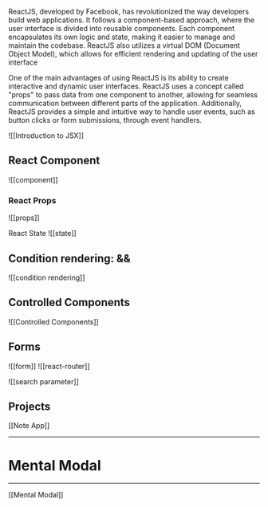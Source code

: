 ReactJS, developed by Facebook, has revolutionized the way developers build web applications. It follows a component-based approach, where the user interface is divided into reusable components. Each component encapsulates its own logic and state, making it easier to manage and maintain the codebase. ReactJS also utilizes a virtual DOM (Document Object Model), which allows for efficient rendering and updating of the user interface

One of the main advantages of using ReactJS is its ability to create interactive and dynamic user interfaces. ReactJS uses a concept called "props" to pass data from one component to another, allowing for seamless communication between different parts of the application. Additionally, ReactJS provides a simple and intuitive way to handle user events, such as button clicks or form submissions, through event handlers.

![[Introduction to JSX]]

## React Component

![[component]]

### React Props
![[props]]

React State
![[state]]

## Condition rendering: &&
![[condition rendering]]

## Controlled Components
![[Controlled Components]]

## Forms
![[form]]
![[react-router]]

![[search parameter]]

## Projects

[[Note App]]

---
# Mental Modal
--- 
[[Mental Modal]]
